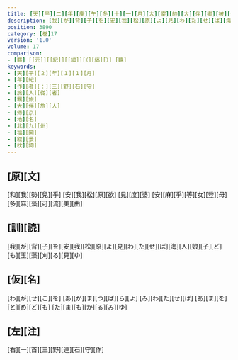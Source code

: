 ```yaml
---
title: [天][平][二][年][庚][午][冬][十][一][月][大][宰][帥][大][伴][卿][被][任][大][納][言] [[兼][帥][如][舊]][上][京][之][時][傔][従][等][別][取][海][路][入][京] [於][是][悲][傷][羇][旅][各][陳][所][心][作][歌][十][首]
description: [我][が][背][子][を][安][我][松][原][よ][見][わ][た][せ][ば][海][人][娘][子][ど][も][玉][藻][刈][る][見][ゆ]
position: 3890
category: [巻]17
version: '1.0'
volume: 17
comparison:
- [羇] [[元]][[紀]][[細]][（][塙][）] [羈]
keywords:
- [天][平][２][年][１][１][月]
- [年][紀]
- [作][者][：][三][野][石][守]
- [旅][人][従][者]
- [羈][旅]
- [大][伴][旅][人]
- [帰][京]
- [地][名]
- [北][九][州]
- [福][岡]
- [叙][景]
- [枕][詞]
---
```


## [原][文]

[和][我][勢][兒][乎] [安][我][松][原][欲] [見][度][婆] [安][麻][乎][等][女][登][母] [多][麻][藻][可][流][美][由]

## [訓][読]

[我][が][背][子][を][安][我][松][原][よ][見][わ][た][せ][ば][海][人][娘][子][ど][も][玉][藻][刈][る][見][ゆ]

## [仮][名]

[わ][が][せ][こ][を] [あ][が][ま][つ][ば][ら][よ] [み][わ][た][せ][ば] [あ][ま][を][と][め][ど][も] [た][ま][も][か][る][み][ゆ]

## [左][注]

[右][一][首][三][野][連][石][守][作]
